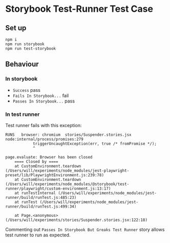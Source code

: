 # Storybook Test-Runner Test Case

## Set up

```
npm i
npm run storybook
npm run test-storybook
```

## Behaviour

### In storybook

- `Success` pass
- `Fails In Storybook...` fail
- `Passes In Storybook...` pass

### In test runner

Test runner fails with this exception:

```
RUNS   browser: chromium  stories/Suspender.stories.jsx
node:internal/process/promises:279
            triggerUncaughtException(err, true /* fromPromise */);
            ^

page.evaluate: Browser has been closed
    ==== Closed by ====
    at CustomEnvironment.teardown (/Users/will/experiments/node_modules/jest-playwright-preset/lib/PlaywrightEnvironment.js:239:78)
    at CustomEnvironment.teardown (/Users/will/experiments/node_modules/@storybook/test-runner/playwright/custom-environment.js:13:17)
    at runTestInternal (/Users/will/experiments/node_modules/jest-runner/build/runTest.js:485:23)
    at runTest (/Users/will/experiments/node_modules/jest-runner/build/runTest.js:499:34)

    at Page.<anonymous> (/Users/will/experiments/stories/Suspender.stories.jsx:122:18)
```

Commenting out `Passes In Storybook But Greaks Test Runner` story allows test runner to run as expected.
